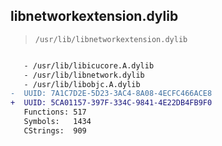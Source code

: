 ## libnetworkextension.dylib

> `/usr/lib/libnetworkextension.dylib`

```diff

   - /usr/lib/libicucore.A.dylib
   - /usr/lib/libnetwork.dylib
   - /usr/lib/libobjc.A.dylib
-  UUID: 7A1C7D2E-5D23-3AC4-8A08-4ECFC466ACE8
+  UUID: 5CA01157-397F-334C-9841-4E22DB4FB9F0
   Functions: 517
   Symbols:   1434
   CStrings:  909

```
